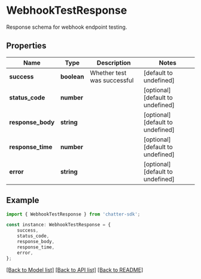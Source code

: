# WebhookTestResponse

Response schema for webhook endpoint testing.

## Properties

Name | Type | Description | Notes
------------ | ------------- | ------------- | -------------
**success** | **boolean** | Whether test was successful | [default to undefined]
**status_code** | **number** |  | [optional] [default to undefined]
**response_body** | **string** |  | [optional] [default to undefined]
**response_time** | **number** |  | [optional] [default to undefined]
**error** | **string** |  | [optional] [default to undefined]

## Example

```typescript
import { WebhookTestResponse } from 'chatter-sdk';

const instance: WebhookTestResponse = {
    success,
    status_code,
    response_body,
    response_time,
    error,
};
```

[[Back to Model list]](../README.md#documentation-for-models) [[Back to API list]](../README.md#documentation-for-api-endpoints) [[Back to README]](../README.md)
